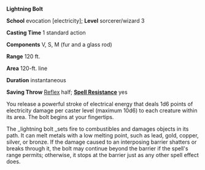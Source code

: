  **Lightning Bolt**

**School** evocation [electricity]; **Level** sorcerer/wizard 3

**Casting Time** 1 standard action

**Components** V, S, M (fur and a glass rod)

**Range** 120 ft.

**Area** 120-ft. line

**Duration** instantaneous

**Saving Throw** [Reflex](../combat.md#_reflex) half; **[Spell Resistance](../glossary.md#_spell-resistance)** yes

You release a powerful stroke of electrical energy that deals 1d6 points of electricity damage per caster level (maximum 10d6) to each creature within its area. The bolt begins at your fingertips.

The _lightning bolt _sets fire to combustibles and damages objects in its path. It can melt metals with a low melting point, such as lead, gold, copper, silver, or bronze. If the damage caused to an interposing barrier shatters or breaks through it, the bolt may continue beyond the barrier if the spell's range permits; otherwise, it stops at the barrier just as any other spell effect does.


